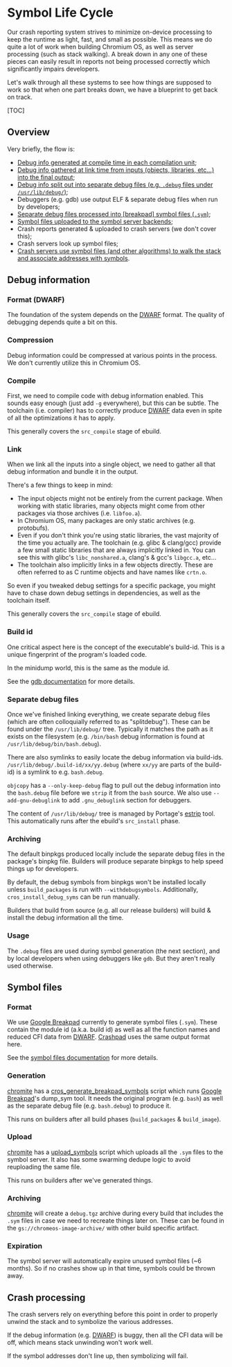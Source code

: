 # Symbol Life Cycle

Our crash reporting system strives to minimize on-device processing to keep the
runtime as light, fast, and small as possible.
This means we do quite a lot of work when building Chromium OS, as well as
server processing (such as stack walking).
A break down in any one of these pieces can easily result in reports not being
processed correctly which significantly impairs developers.

Let's walk through all these systems to see how things are supposed to work so
that when one part breaks down, we have a blueprint to get back on track.

[TOC]

## Overview

Very briefly, the flow is:

*   [Debug info generated at compile time in each compilation unit](#compile);
*   [Debug info gathered at link time from inputs (objects, libraries, etc...)
    into the final output](#link);
*   [Debug info split out into separate debug files (e.g.
    `.debug` files under `/usr/lib/debug/`)](#separate-debug-files);
*   Debuggers (e.g. gdb) use output ELF & separate debug files when run by
    developers;
*   [Separate debug files processed into \[breakpad\] symbol files
    (`.sym`)](#generation);
*   [Symbol files uploaded to the symbol server backends](#upload);
*   Crash reports generated & uploaded to crash servers (we don't cover this);
*   Crash servers look up symbol files;
*   [Crash servers use symbol files (and other algorithms) to walk the stack
    and associate addresses with symbols](#crash-processing).

## Debug information

### Format (DWARF)

The foundation of the system depends on the [DWARF] format.
The quality of debugging depends quite a bit on this.

### Compression

Debug information could be compressed at various points in the process.
We don't currently utilize this in Chromium OS.

### Compile

First, we need to compile code with debug information enabled.
This sounds easy enough (just add `-g` everywhere), but this can be subtle.
The toolchain (i.e. compiler) has to correctly produce [DWARF] data even in
spite of all the optimizations it has to apply.

This generally covers the `src_compile` stage of ebuild.

### Link

When we link all the inputs into a single object, we need to gather all that
debug information and bundle it in the output.

There's a few things to keep in mind:

*   The input objects might not be entirely from the current package.  When
    working with static libraries, many objects might come from other packages
    via those archives (i.e. `libfoo.a`).
*   In Chromium OS, many packages are only static archives (e.g. protobufs).
*   Even if you don't think you're using static libraries, the vast majority of
    the time you actually are.  The toolchain (e.g. glibc & clang/gcc) provide a
    few small static libraries that are always implicitly linked in.  You can
    see this with glibc's `libc_nonshared.a`, clang's & gcc's `libgcc.a`, etc...
*   The toolchain also implicitly links in a few objects directly.  These are
    often referred to as C runtime objects and have names like `crtn.o`.

So even if you tweaked debug settings for a specific package, you might have to
chase down debug settings in dependencies, as well as the toolchain itself.

This generally covers the `src_compile` stage of ebuild.

### Build id

One critical aspect here is the concept of the executable's build-id.
This is a unique fingerprint of the program's loaded code.

In the minidump world, this is the same as the module id.

See the
[gdb documentation](https://sourceware.org/gdb/onlinedocs/gdb/Separate-Debug-Files.html)
for more details.

### Separate debug files

Once we've finished linking everything, we create separate debug files
(which are often colloquially referred to as "splitdebug").
These can be found under the `/usr/lib/debug/` tree.
Typically it matches the path as it exists on the filesystem (e.g. `/bin/bash`
debug information is found at `/usr/lib/debug/bin/bash.debug`).

There are also symlinks to easily locate the debug information via build-ids.
`/usr/lib/debug/.build-id/xx/yy.debug` (where `xx/yy` are parts of the build-id)
is a symlink to e.g. `bash.debug`.

`objcopy` has a `--only-keep-debug` flag to pull out the debug information into
the `bash.debug` file before we `strip` it from the `bash` source.
We also use `--add-gnu-debuglink` to add `.gnu_debuglink` section for debuggers.

The content of `/usr/lib/debug/` tree is managed by Portage's [estrip] tool.
This automatically runs after the ebuild's `src_install` phase.

### Archiving

The default binpkgs produced locally include the separate debug files in the
package's binpkg file.
Builders will produce separate binpkgs to help speed things up for developers.

By default, the debug symbols from binpkgs won't be installed locally unless
`build_packages` is run with `--withdebugsymbols`.
Additionally, `cros_install_debug_syms` can be run manually.

Builders that build from source (e.g. all our release builders) will build &
install the debug information all the time.

### Usage

The `.debug` files are used during symbol generation (the next section), and by
local developers when using debuggers like `gdb`.
But they aren't really used otherwise.

## Symbol files

### Format

We use [Google Breakpad] currently to generate symbol files (`.sym`).
These contain the module id (a.k.a. build id) as well as all the function names
and reduced CFI data from [DWARF].
[Crashpad] uses the same output format here.

See the
[symbol files documentation](https://chromium.googlesource.com/breakpad/breakpad/+/HEAD/docs/symbol_files.md)
for more details.

### Generation

[chromite] has a [cros_generate_breakpad_symbols] script which runs
[Google Breakpad]'s dump_sym tool.
It needs the original program (e.g. `bash`) as well as the separate debug file
(e.g. `bash.debug`) to produce it.

This runs on builders after all build phases (`build_packages` & `build_image`).

### Upload

[chromite] has a [upload_symbols] script which uploads all the `.sym` files to
the symbol server.
It also has some swarming dedupe logic to avoid reuploading the same file.

This runs on builders after we've generated things.

### Archiving

[chromite] will create a `debug.tgz` archive during every build that includes
the `.sym` files in case we need to recreate things later on.
These can be found in the `gs://chromeos-image-archive/` with other build
specific artifact.

### Expiration

The symbol server will automatically expire unused symbol files (~6 months).
So if no crashes show up in that time, symbols could be thrown away.

## Crash processing

The crash servers rely on everything before this point in order to properly
unwind the stack and to symbolize the various addresses.

If the debug information (e.g. [DWARF]) is buggy, then all the CFI data will be
off, which means stack unwinding won't work well.

If the symbol addresses don't line up, then symbolizing will fail.


[chromite]: https://chromium.googlesource.com/chromiumos/chromite/
[Crashpad]: https://chromium.googlesource.com/crashpad/crashpad/
[cros_generate_breakpad_symbols]: https://chromium.googlesource.com/chromiumos/chromite/+/HEAD/scripts/cros_generate_breakpad_symbols.py
[DWARF]: https://en.wikipedia.org/wiki/DWARF
[estrip]: https://chromium.googlesource.com/chromiumos/third_party/portage_tool/+/refs/tags/portage-2.3.49/bin/estrip#192
[Google Breakpad]: https://chromium.googlesource.com/breakpad/breakpad/
[upload_symbols]: https://chromium.googlesource.com/chromiumos/chromite/+/HEAD/scripts/upload_symbols.py
